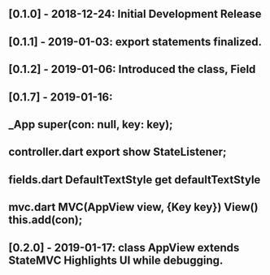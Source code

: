 ## [0.1.0] - 2018-12-24: Initial Development Release
## [0.1.1] - 2019-01-03: export statements finalized.
## [0.1.2] - 2019-01-06: Introduced the class, Field
## [0.1.7] - 2019-01-16: 
## _App  super(con: null, key: key);
## controller.dart  export show StateListener;
## fields.dart  DefaultTextStyle get defaultTextStyle
## mvc.dart  MVC(AppView view, {Key key})  View() this.add(con);
## [0.2.0] - 2019-01-17: class AppView extends StateMVC Highlights UI while debugging.